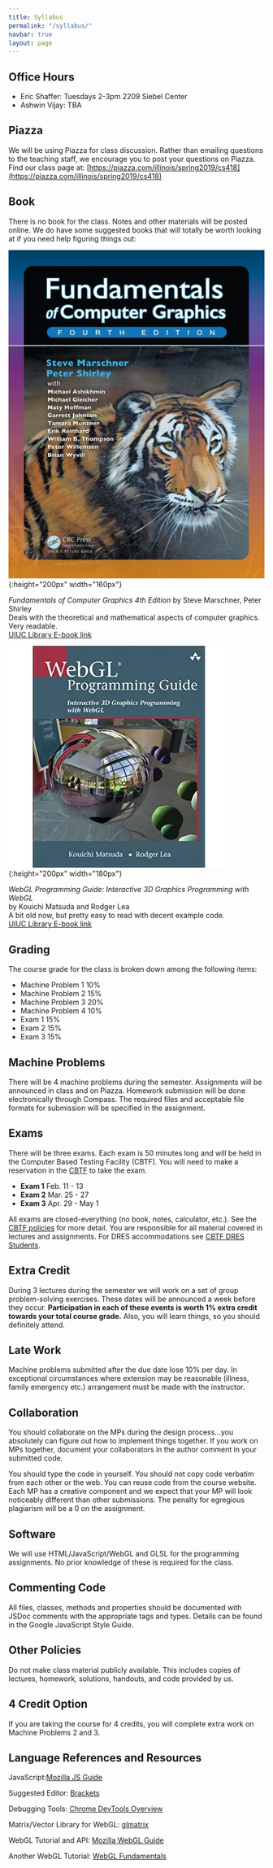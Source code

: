 ```yaml
---
title: Syllabus
permalink: "/syllabus/"
navbar: true
layout: page
---
```


## Office Hours ##
+ Eric Shaffer: Tuesdays 2-3pm 2209 Siebel Center
+ Ashwin Vijay: TBA

## Piazza ##
We will be using Piazza for class discussion. Rather than emailing questions to the teaching staff, we encourage you to post your questions on Piazza. 
Find our class page at:  [https://piazza.com/illinois/spring2019/cs418](https://piazza.com/illinois/spring2019/cs418)

## Book ##
There is no book for the class. Notes and other materials will be posted online.
We do have some suggested books that will totally be worth looking at if you need help figuring things out:

![Fundamentals of Computer Graphics 4th Edition by Steve Marschner, Peter Shirley](/assets/img/shirley.jpg){:height="200px" width="160px"}

_Fundamentals of Computer Graphics 4th Edition_ by Steve Marschner, Peter Shirley  
Deals with the theoretical and mathematical aspects of computer graphics. Very readable.  
[UIUC Library E-book link](https://vufind.carli.illinois.edu/vf-uiu/Record/uiu_8503840)

![WebGL Programming Guide: Interactive 3D Graphics Programming with WebGL by Kouichi Matsuda and Rodger Lea](/assets/img/wengl1.jpg){:height="200px" width="180px"}

_WebGL Programming Guide: Interactive 3D Graphics Programming with WebGL_  
by Kouichi Matsuda and Rodger Lea  
A bit old now, but pretty easy to read with decent example code.   
[UIUC Library E-book link](https://vufind.carli.illinois.edu/vf-uiu/Record/uiu_8494400)  

## Grading ##
The course grade for the class is broken down among the following items:

+ Machine Problem 1	 10%
+ Machine Problem 2	 15%
+ Machine Problem 3	 20%
+ Machine Problem 4	 10%
+ Exam 1	 15%
+ Exam 2 	15%
+ Exam 3	 15%
 
## Machine Problems ##
There will be 4 machine problems during the semester. Assignments will be announced in class and on Piazza. Homework submission will be done electronically through Compass. The required files and acceptable file formats for submission will be specified in the assignment.

## Exams ##
There will be three exams. Each exam is 50 minutes long and will be held in the Computer Based Testing Facility (CBTF). You will need to make a reservation in the [CBTF](https://cbtf.engr.illinois.edu) to take the exam. 
 
+ **Exam 1** Feb. 11 - 13
+ **Exam 2** Mar. 25 - 27
+ **Exam 3** Apr. 29 - May 1

All exams are closed-everything (no book, notes, calculator, etc.). See the [CBTF policies](https://cbtf.engr.illinois.edu/for-students/policies.html) for more detail. You are responsible for all material covered in lectures and assignments. For DRES accommodations see [CBTF DRES Students](https://cbtf.engr.illinois.edu/for-students/dres-students.html).

## Extra Credit ##
During 3 lectures during the semester we will work on a set of group problem-solving exercises. These dates will be announced a week before they occur. **Participation in each of these events is worth 1% extra credit towards your total course grade.** Also, you will learn things, so you should definitely attend.

## Late Work ##
Machine problems submitted after the due date lose 10% per day. In exceptional circumstances where extension may be reasonable (illness, family emergency etc.) arrangement must be made with the instructor.

## Collaboration ##
You should collaborate on the MPs during the design process...you absolutely can figure out how to implement things together. If you work on MPs together, document your collaborators in the author comment in your submitted code.

You should type the code in yourself. You should not copy code verbatim from each other or the web. You can reuse code from the course website. Each MP has a creative component and we expect that your MP will look noticeably different than other submissions. The penalty for egregious plagiarism will be a 0 on the assignment. 

## Software ##
We will use HTML/JavaScript/WebGL and GLSL for the programming assignments. No prior knowledge of these is required for the class.

## Commenting Code ##
All files, classes, methods and properties should be documented with JSDoc comments with the appropriate tags and types.
Details can be found in the Google JavaScript Style Guide.

## Other Policies ##
Do not make class material publicly available. This includes copies of lectures, homework, solutions, handouts, and code provided by us.

## 4 Credit Option ##
If you are taking the course for 4 credits, you will complete extra work on Machine Problems 2 and  3.

## Language References and Resources ##

JavaScript:[Mozilla JS Guide](https://developer.mozilla.org/en-US/docs/Web/JavaScript)
 
Suggested Editor: [Brackets](http://http://brackets.io/)
 
Debugging Tools: [Chrome DevTools Overview](https://developers.google.com/web/tools/chrome-devtools/)
 
Matrix/Vector Library for WebGL: [glmatrix](http://glmatrix.net/)
 
WebGL Tutorial and API: [Mozilla WebGL Guide](https://developer.mozilla.org/en-US/docs/Web/API/WebGL_API)

Another WebGL Tutorial: [WebGL Fundamentals](http://webglfundamentals.org/)
 


